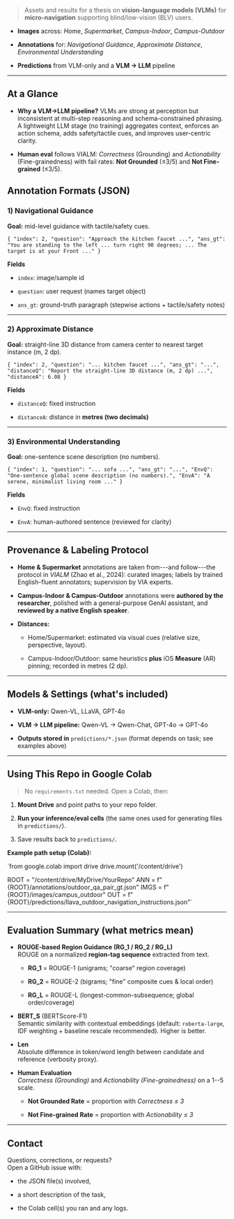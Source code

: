 > Assets and results for a thesis on **vision-language models (VLMs)** for **micro-navigation** supporting blind/low-vision (BLV) users.

- **Images** across: _Home_, _Supermarket_, _Campus-Indoor_, _Campus-Outdoor_

- **Annotations** for: _Navigational Guidance_, _Approximate Distance_, _Environmental Understanding_

- **Predictions** from VLM-only and a **VLM → LLM** pipeline

---

## At a Glance

- **Why a VLM→LLM pipeline?** VLMs are strong at perception but inconsistent at multi-step reasoning and schema-constrained phrasing. A lightweight LLM stage (no training) aggregates context, enforces an action schema, adds safety/tactile cues, and improves user-centric clarity.

- **Human eval** follows VIALM: _Correctness_ (Grounding) and _Actionability_ (Fine-grainedness) with fail rates: **Not Grounded** (≤3/5) and **Not Fine-grained** (≤3/5).

## Annotation Formats (JSON)

### 1) Navigational Guidance

**Goal:** mid-level guidance with tactile/safety cues.

`{
  "index": 2,
  "question": "Approach the kitchen faucet ...",
  "ans_gt": "You are standing to the left ... turn right 90 degrees; ... The target is at your Front ..."
}`

**Fields**

- `index`: image/sample id

- `question`: user request (names target object)

- `ans_gt`: ground-truth paragraph (stepwise actions + tactile/safety notes)

---

### 2) Approximate Distance

**Goal:** straight-line 3D distance from camera center to nearest target instance (m, 2 dp).

`{
  "index": 2,
  "question": "... kitchen faucet ...",
  "ans_gt": "...",
  "distanceQ": "Report the straight-line 3D distance (m, 2 dp) ...",
  "distanceA": 6.08
}`

**Fields**

- `distanceQ`: fixed instruction

- `distanceA`: distance in **metres (two decimals)**

---

### 3) Environmental Understanding

**Goal:** one-sentence scene description (no numbers).

`{
  "index": 1,
  "question": "... sofa ...",
  "ans_gt": "...",
  "EnvQ": "One-sentence global scene description (no numbers).",
  "EnvA": "A serene, minimalist living room ..."
}`

**Fields**

- `EnvQ`: fixed instruction

- `EnvA`: human-authored sentence (reviewed for clarity)

---

## Provenance & Labeling Protocol

- **Home & Supermarket** annotations are taken from---and follow---the protocol in _VIALM_ (Zhao et al., 2024): curated images; labels by trained English-fluent annotators; supervision by VIA experts.

- **Campus-Indoor & Campus-Outdoor** annotations were **authored by the researcher**, polished with a general-purpose GenAI assistant, and **reviewed by a native English speaker**.

- **Distances:**

  - Home/Supermarket: estimated via visual cues (relative size, perspective, layout).

  - Campus-Indoor/Outdoor: same heuristics **plus** iOS **Measure** (AR) pinning; recorded in metres (2 dp).

---

## Models & Settings (what's included)

- **VLM-only:** Qwen-VL, LLaVA, GPT-4o

- **VLM → LLM pipeline:** Qwen-VL → Qwen-Chat, GPT-4o → GPT-4o

- **Outputs stored in** `predictions/*.json` (format depends on task; see examples above)

---

## Using This Repo in Google Colab

> No `requirements.txt` needed. Open a Colab, then:

1.  **Mount Drive** and point paths to your repo folder.

2.  **Run your inference/eval cells** (the same ones used for generating files in `predictions/`).

3.  Save results back to `predictions/`.

**Example path setup (Colab):**

`from google.colab import drive
drive.mount('/content/drive')

ROOT = "/content/drive/MyDrive/YourRepo"
ANN = f"{ROOT}/annotations/outdoor_qa_pair_gt.json"
IMGS = f"{ROOT}/images/campus_outdoor"
OUT = f"{ROOT}/predictions/llava_outdoor_navigation_instructions.json"`

---

## Evaluation Summary (what metrics mean)

- **ROUGE-based Region Guidance (RG_1 / RG_2 / RG_L)**\
  ROUGE on a normalized **region-tag sequence** extracted from text.

  - **RG_1** = ROUGE-1 (unigrams; "coarse" region coverage)

  - **RG_2** = ROUGE-2 (bigrams; "fine" composite cues & local order)

  - **RG_L** = ROUGE-L (longest-common-subsequence; global order/coverage)

- **BERT_S** (BERTScore-F1)\
  Semantic similarity with contextual embeddings (default: `roberta-large`, IDF weighting + baseline rescale recommended). Higher is better.

- **Len**\
  Absolute difference in token/word length between candidate and reference (verbosity proxy).

- **Human Evaluation**\
  _Correctness (Grounding)_ and _Actionability (Fine-grainedness)_ on a 1--5 scale.

  - **Not Grounded Rate** = proportion with _Correctness ≤ 3_

  - **Not Fine-grained Rate** = proportion with _Actionability ≤ 3_

---

## Contact

Questions, corrections, or requests?\
Open a GitHub issue with:

- the JSON file(s) involved,

- a short description of the task,

- the Colab cell(s) you ran and any logs.

